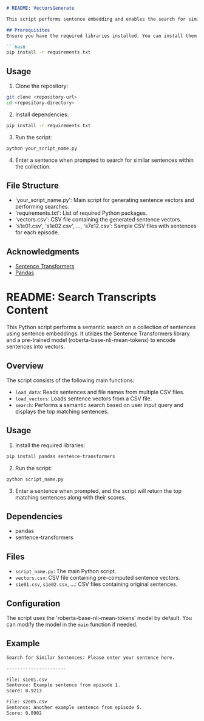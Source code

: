 ```markdown
# README: VectorsGenerate

This script performs sentence embedding and enables the search for similar sentences within a collection. It utilizes the [Sentence Transformers](https://www.sbert.net/) library for creating embeddings.

## Prerequisites
Ensure you have the required libraries installed. You can install them using the following command:

```bash
pip install -r requirements.txt
```

## Usage
1. Clone the repository:

```bash
git clone <repository-url>
cd <repository-directory>
```

2. Install dependencies:

```bash
pip install -r requirements.txt
```

3. Run the script:

```bash
python your_script_name.py
```

4. Enter a sentence when prompted to search for similar sentences within the collection.

## File Structure

- 'your_script_name.py': Main script for generating sentence vectors and performing searches.
- 'requirements.txt': List of required Python packages.
- 'vectors.csv': CSV file containing the generated sentence vectors.
- 's1e01.csv', 's1e02.csv', ..., 's7e12.csv': Sample CSV files with sentences for each episode.

## Acknowledgments

- [Sentence Transformers](https://www.sbert.net/)
- [Pandas](https://pandas.pydata.org/)

# README: Search Transcripts Content

This Python script performs a semantic search on a collection of sentences using sentence embeddings. It utilizes the Sentence Transformers library and a pre-trained model (roberta-base-nli-mean-tokens) to encode sentences into vectors.

## Overview

The script consists of the following main functions:

- `load_data`: Reads sentences and file names from multiple CSV files.
- `load_vectors`: Loads sentence vectors from a CSV file.
- `search`: Performs a semantic search based on user input query and displays the top matching sentences.

## Usage

1. Install the required libraries:

```bash
pip install pandas sentence-transformers
```

2. Run the script:

```bash
python script_name.py
```

3. Enter a sentence when prompted, and the script will return the top matching sentences along with their scores.

## Dependencies

- pandas
- sentence-transformers

## Files

- `script_name.py`: The main Python script.
- `vectors.csv`: CSV file containing pre-computed sentence vectors.
- `s1e01.csv`, `s1e02.csv`, ...: CSV files containing original sentences.

## Configuration

The script uses the 'roberta-base-nli-mean-tokens' model by default. You can modify the model in the `main` function if needed.

## Example

```bash
Search for Similar Sentences: Please enter your sentence here.

----------------------

File: s1e01.csv
Sentence: Example sentence from episode 1.
Score: 0.9213

File: s2e05.csv
Sentence: Another example sentence from episode 5.
Score: 0.8902
```
